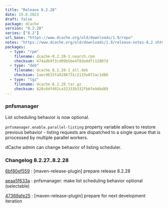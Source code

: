 ```yaml
---
title: "Release 8.2.28"
date: 15.8.2023
draft: false
package: dCache
version: "8.2.28"
series: ["8.2"]
url_base: "https://www.dcache.org/old/downloads/1.9/repo"
notes: "https://www.dcache.org/old/downloads/1.9/release-notes-8.2.shtml"
packages:
  - type: "rpm"
    filename: dcache-8.2.28-1.noarch.rpm
    checksum: 474adb9f3cd09b5be4f8da9df112807d
  - type: "deb"
    filename: dcache_8.2.28-1_all.deb
    checksum: 1aec9615fa9286731c2133e8f2ac1d86
  - type: "tgz"
    filename: dcache-8.2.28.tar.gz
    checksum: 828c6df402ca32333b332fb6fe94bd89
---
```


### pnfsmanager

List scheduling behavior is now optional.

`pnfsmanager.enable.parallel-listing`  property variable  allows to restore previous behavior - listing requests
 are dispatched to a single queue that is prrocessed by multiple parallel workers.

dCache admin can change behavior of listing scheduler.




### Changelog 8.2.27..8.2.28

<!-- git log 8.2.27..8.2.28 -no-merges -format='[%h](https://github.com/dcache/dcache/commit/%H)%n:   %s%n' -->

[6bf80ef559](https://github.com/dcache/dcache/commit/6bf80ef559e894f3f00a2841b2c8717df742b6fb)
:   [maven-release-plugin] prepare release 8.2.28

[aeaa5f633a](https://github.com/dcache/dcache/commit/aeaa5f633a2a5ec737fac77866800dd34edc207e)
:   pnfsmanager: make list scheduling behavior optional (selectable)

[47369afe25](https://github.com/dcache/dcache/commit/47369afe254c403a436658c4cc5f190873839efd)
:   [maven-release-plugin] prepare for next development iteration

